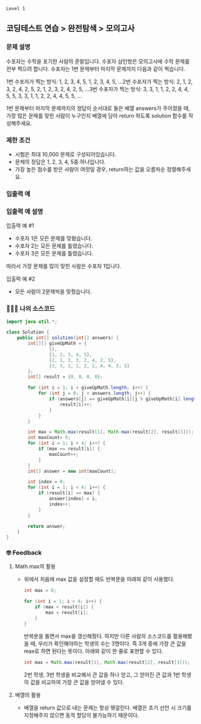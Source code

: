 `Level 1`

## 코딩테스트 연습 > 완전탐색 > 모의고사

### **문제 설명**

수포자는 수학을 포기한 사람의 준말입니다. 수포자 삼인방은 모의고사에 수학 문제를 전부 찍으려 합니다. 수포자는 1번 문제부터 마지막 문제까지 다음과 같이 찍습니다.

1번 수포자가 찍는 방식: 1, 2, 3, 4, 5, 1, 2, 3, 4, 5, ...2번 수포자가 찍는 방식: 2, 1, 2, 3, 2, 4, 2, 5, 2, 1, 2, 3, 2, 4, 2, 5, ...3번 수포자가 찍는 방식: 3, 3, 1, 1, 2, 2, 4, 4, 5, 5, 3, 3, 1, 1, 2, 2, 4, 4, 5, 5, ...

1번 문제부터 마지막 문제까지의 정답이 순서대로 들은 배열 answers가 주어졌을 때, 가장 많은 문제를 맞힌 사람이 누구인지 배열에 담아 return 하도록 solution 함수를 작성해주세요.

### 제한 조건

- 시험은 최대 10,000 문제로 구성되어있습니다.
- 문제의 정답은 1, 2, 3, 4, 5중 하나입니다.
- 가장 높은 점수를 받은 사람이 여럿일 경우, return하는 값을 오름차순 정렬해주세요.

### 입출력 예

### 입출력 예 설명

입출력 예 #1

- 수포자 1은 모든 문제를 맞혔습니다.
- 수포자 2는 모든 문제를 틀렸습니다.
- 수포자 3은 모든 문제를 틀렸습니다.

따라서 가장 문제를 많이 맞힌 사람은 수포자 1입니다.

입출력 예 #2

- 모든 사람이 2문제씩을 맞췄습니다.

### 👨🏻‍💻 나의 소스코드

```java
import java.util.*;

class Solution {
    public int[] solution(int[] answers) {
        int[][] giveUpMath = {
                {},
                {1, 2, 3, 4, 5},
                {2, 1, 2, 3, 2, 4, 2, 5},
                {3, 3, 1, 1, 2, 2, 4, 4, 5, 5}
        };
        int[] result = {0, 0, 0, 0};

        for (int i = 1; i < giveUpMath.length; i++) {
            for (int j = 0; j < answers.length; j++) {
                if (answers[j] == giveUpMath[i][j % giveUpMath[i].length]) {
                    result[i]++;
                }
            }
        }

        int max = Math.max(result[1], Math.max(result[2], result[3]));
        int maxCount= 0;
        for (int i = 1; i < 4; i++) {
            if (max == result[i]) {
                maxCount++;
            }
        }
        int[] answer = new int[maxCount];

        int index = 0;
        for (int i = 1; i < 4; i++) {
            if (result[i] == max) {
                answer[index] = i;
                index++;
            }
        }

        return answer;
    }
}
```

### 🤓 Feedback

1. Math.max의 활용
    - 위에서 처음에 max 값을 설정할 때도 반복문을 아래와 같이 사용했다.
        
        ```java
        int max = 0;
        
        for (int i = 1; i < 4; i++) {
        	if (max < result[i]) {
        		max = result[i];
        	}
        }
        ```
        
        반복문을 돌면서 max을 갱신해줬다. 하지만 다른 사람의 소스코드를 활용해봤을 때, 우리가 확인해야하는 학생의 수는 3명이다. 즉 3개 중에 가장 큰 값을 max로 하면 된다는 뜻이다. 아래와 같이 한 줄로 표현할 수 있다.
        
        ```java
        int max = Math.max(result[1], Math.max(result[2], result[3]));
        ```
        
        2번 학생, 3번 학생을 비교해서 큰 값을 하나 얻고, 그 얻어진 큰 값과 1번 학생의 값을 비교하여 가장 큰 값을 얻어낼 수 있다. 
        
2. 배열의 활용
    - 배열을 return 값으로 내는 문제는 항상 헷갈린다. 배열은 초기 선언 시 크기를 지정해주지 않으면 동적 할당이 불가능하기 때문이다.
